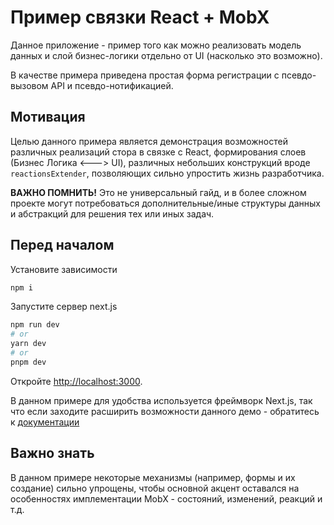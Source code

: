 # Пример связки React + MobX

Данное приложение - пример того как можно реализовать модель данных и слой бизнес-логики отдельно от UI (насколько это возможно).

В качестве примера приведена простая форма регистрации с псевдо-вызовом API и псевдо-нотификацией.

## Мотивация
Целью данного примера является демонстрация возможностей различных реализаций стора в связке с React, формирования слоев (Бизнес Логика <---> UI), различных небольших конструкций вроде `reactionsExtender`, позволяющих сильно упростить жизнь разработчика.

**ВАЖНО ПОМНИТЬ!** Это не универсальный гайд, и в более сложном проекте могут потребоваться дополнительные/иные структуры данных и абстракций для решения тех или иных задач.

## Перед началом

Установите зависимости
```bash
npm i
```

Запустите сервер next.js 

```bash
npm run dev
# or
yarn dev
# or
pnpm dev
```

Откройте [http://localhost:3000](http://localhost:3000).

В данном примере для удобства используется фреймворк Next.js, так что если заходите расширить возможности данного демо - обратитесь к [документации](https://nextjs.org/docs)

## Важно знать
В данном примере некоторые механизмы (например, формы и их создание) сильно упрощены, чтобы основной акцент оставался на особенностях имплементации MobX - состояний, изменений, реакций и т.д.

